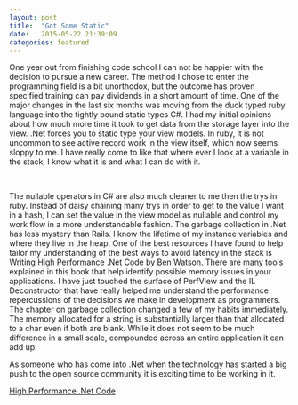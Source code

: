 ```yaml
---
layout: post
title:  "Got Some Static"
date:   2015-05-22 21:39:09
categories: featured
---
```


<p>
One year out from finishing code school I can not be happier with the decision to pursue a new career. The method I chose to enter the programming field is a bit unorthodox, but the outcome has proven specified training can pay dividends in a short amount of time. One of the major changes in the last six months was moving from the duck typed ruby language into the tightly bound static types C#. I had my initial opinions about how much more time it took to get data from the storage layer into the view. .Net forces you to static type your view models. In ruby, it is not uncommon to see active record work in the view itself, which now seems sloppy to me. I have really come to like that where ever I look at a variable in the stack, I know what it is and what I can do with it. 
</p>
<br>
<p>
The nullable operators in C# are also much cleaner to me then the trys in ruby. Instead of daisy chaining many trys in order to get to the value I want in a hash, I can set the value in the view model as nullable and control my work flow in a more understandable fashion. The garbage collection in .Net has less mystery than Rails. I know the lifetime of my instance variables and where they live in the heap. One of the best resources I have found to help tailor my understanding of the best ways to avoid latency in the stack is Writing High Performance .Net Code by Ben Watson. There are many tools explained in this book that help identify possible memory issues in your applications. I have just touched the surface of PerfView and the IL Deconstructor that have really helped me understand the performance repercussions of the decisions we make in development as programmers. The chapter on garbage collection changed a few of my habits immediately. The memory allocated for a string is substantially larger than that allocated to a char even if both are blank. While it does not seem to be much difference in a small scale, compounded across an entire application it can add up. 
</p>

<p>
As someone who has come into .Net when the technology has started a big push to the open source community it is exciting time to be working in it.  
</p>

<a href="http://www.writinghighperf.net/">High Performance .Net Code</a> 